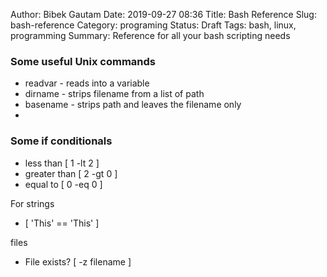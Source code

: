 Author: Bibek Gautam
Date: 2019-09-27 08:36
Title: Bash Reference
Slug: bash-reference
Category: programing
Status: Draft
Tags: bash, linux, programming
Summary: Reference for all your bash scripting needs



### Some useful Unix commands
* readvar - reads into a variable
* dirname - strips filename from a list of path
* basename - strips path and leaves the filename only
*

### Some if conditionals
* less than  [ 1 -lt 2 ]
* greater than  [ 2 -gt 0 ]
* equal to  [ 0 -eq 0 ]

For strings
* [ 'This' == 'This' ]

files
* File exists? [ -z filename ]

